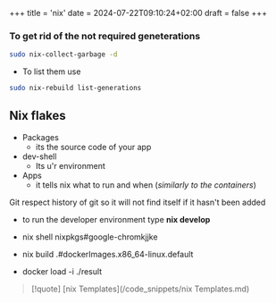 +++
title = 'nix'
date = 2024-07-22T09:10:24+02:00
draft = false
+++


### To get rid of the  not required  geneterations 

```bash 
sudo nix-collect-garbage -d
```

- To list them use 

```bash 
sudo nix-rebuild list-generations
```




## Nix flakes 

- Packages 
	- its the source code of your app 
- dev-shell 
	- Its u'r environment 
- Apps 
	- it tells nix what to run and when (*similarly to the containers*)

Git respect history of git so it will not find itself if it hasn't been added


- to run the   developer environment type **nix develop**

- nix shell nixpkgs#google-chromkjjke
- nix build .#dockerImages.x86_64-linux.default
- docker load -i ./result


>[!quote] [nix Templates](/code_snippets/nix Templates.md)
